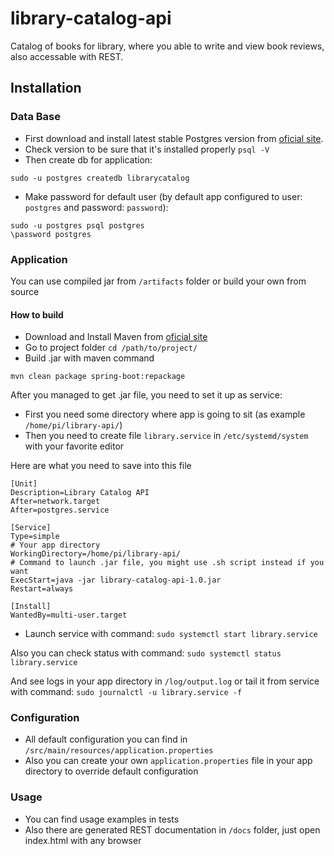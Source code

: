 # library-catalog-api
Catalog of books for library, where you able to write and view book reviews, also accessable with REST.

## Installation

### Data Base
- First download and install latest stable Postgres version from [oficial site](https://www.postgresql.org/download/).
- Check version to be sure that it's installed properly `psql -V`
- Then create db for application:
```
sudo -u postgres createdb librarycatalog
```
- Make password for default user (by default app configured to user: `postgres` and password: `password`):
```
sudo -u postgres psql postgres
\password postgres
```

### Application
You can use compiled jar from `/artifacts` folder or build your own from source

#### How to build
- Download and Install Maven from [oficial site](https://maven.apache.org/)
- Go to project folder `cd /path/to/project/`
- Build .jar with maven command
```
mvn clean package spring-boot:repackage
```

After you managed to get .jar file, you need to set it up as service:
- First you need some directory where app is going to sit (as example `/home/pi/library-api/`)
- Then you need to create file `library.service` in `/etc/systemd/system` with your favorite editor

Here are what you need to save into this file
```
[Unit]
Description=Library Catalog API
After=network.target
After=postgres.service

[Service]
Type=simple
# Your app directory
WorkingDirectory=/home/pi/library-api/
# Command to launch .jar file, you might use .sh script instead if you want
ExecStart=java -jar library-catalog-api-1.0.jar
Restart=always

[Install]
WantedBy=multi-user.target
```
- Launch service with command: `sudo systemctl start library.service`

Also you can check status with command: `sudo systemctl status library.service`

And see logs in your app directory in `/log/output.log` or tail it from service with command: `sudo journalctl -u library.service -f`

### Configuration
- All default configuration you can find in `/src/main/resources/application.properties`
- Also you can create your own `application.properties` file in your app directory to override default configuration

### Usage
- You can find usage examples in tests
- Also there are generated REST documentation in `/docs` folder, just open index.html with any browser
